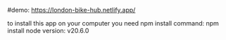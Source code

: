 #demo: https://london-bike-hub.netlify.app/

to install this app on your computer you need npm
install command: npm install
node version: v20.6.0
